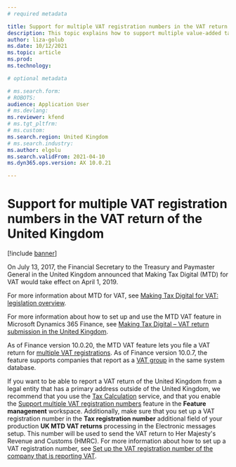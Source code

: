 ```yaml
---
# required metadata

title: Support for multiple VAT registration numbers in the VAT return of the United Kingdom
description: This topic explains how to support multiple value-added tax (VAT) registration numbers in a VAT return of the United Kingdom.
author: liza-golub
ms.date: 10/12/2021
ms.topic: article
ms.prod: 
ms.technology: 

# optional metadata

# ms.search.form: 
# ROBOTS: 
audience: Application User
# ms.devlang: 
ms.reviewer: kfend
# ms.tgt_pltfrm: 
# ms.custom: 
ms.search.region: United Kingdom
# ms.search.industry: 
ms.author: elgolu
ms.search.validFrom: 2021-04-10
ms.dyn365.ops.version: AX 10.0.21

---
```


# Support for multiple VAT registration numbers in the VAT return of the United Kingdom

[!include [banner](../includes/banner.md)]

On July 13, 2017, the Financial Secretary to the Treasury and Paymaster General in the United Kingdom announced that Making Tax Digital (MTD) for VAT would take effect on April 1, 2019.

For more information about MTD for VAT, see [Making Tax Digital for VAT: legislation overview](https://www.gov.uk/government/consultations/making-tax-digital-reforms-affecting-businesses/making-tax-digital-for-vat-legislation-overview).

For more information about how to set up and use the MTD VAT feature in Microsoft Dynamics 365 Finance, see [Making Tax Digital – VAT return submission in the United Kingdom](emea-gbr-mtd-vat-integration.md).

As of Finance version 10.0.20, the MTD VAT feature lets you file a VAT return for [multiple VAT registrations](emea-multiple-vat-registration-numbers.md). As of Finance version 10.0.7, the feature supports companies that report as a [VAT group](https://www.gov.uk/hmrc-internal-manuals/vat-groups) in the same system database.

If you want to be able to report a VAT return of the United Kingdom from a legal entity that has a primary address outside of the United Kingdom, we recommend that you use the [Tax Calculation](global-tax-calculation-service-overview.md) service, and that you enable the [Support multiple VAT registration numbers](emea-multiple-vat-registration-numbers.md) feature in the **Feature management** workspace. Additionally, make sure that you set up a VAT registration number in the **Tax registration number** additional field of your production **UK MTD VAT returns** processing in the Electronic messages setup. This number will be used to send the VAT return to Her Majesty's Revenue and Customs (HMRC). For more information about how to set up a VAT registration number, see [Set up the VAT registration number of the company that is reporting VAT](emea-gbr-mtd-vat-integration-setup.md#vrn).
